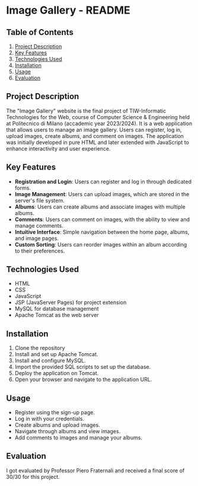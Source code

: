 # Image Gallery - README

## Table of Contents
1. [Project Description](#project-description)
2. [Key Features](#key-features)
3. [Technologies Used](#technologies-used)
4. [Installation](#installation)
5. [Usage](#usage)
6. [Evaluation](#evaluation)

## Project Description
The "Image Gallery" website is the final project of TIW-Informatic Technologies for the Web, course of Computer Science & Engineering held at Politecnico di Milano (accademic year 2023/2024).
It is a web application that allows users to manage an image gallery. Users can register, log in, upload images, create albums, and comment on images. 
The application was initially developed in pure HTML and later extended with JavaScript to enhance interactivity and user experience.

## Key Features
- **Registration and Login**: Users can register and log in through dedicated forms.
- **Image Management**: Users can upload images, which are stored in the server's file system.
- **Albums**: Users can create albums and associate images with multiple albums.
- **Comments**: Users can comment on images, with the ability to view and manage comments.
- **Intuitive Interface**: Simple navigation between the home page, albums, and image pages.
- **Custom Sorting**: Users can reorder images within an album according to their preferences.

## Technologies Used
- HTML
- CSS
- JavaScript
- JSP (JavaServer Pages) for project extension
- MySQL for database management
- Apache Tomcat as the web server

## Installation
1. Clone the repository
2. Install and set up Apache Tomcat.
3. Install and configure MySQL.
4. Import the provided SQL scripts to set up the database.
5. Deploy the application on Tomcat.
6. Open your browser and navigate to the application URL.

## Usage
- Register using the sign-up page.
- Log in with your credentials.
- Create albums and upload images.
- Navigate through albums and view images.
- Add comments to images and manage your albums.

## Evaluation
I got evaluated by Professor Piero Fraternali and received a final score of 30/30 for this project.
